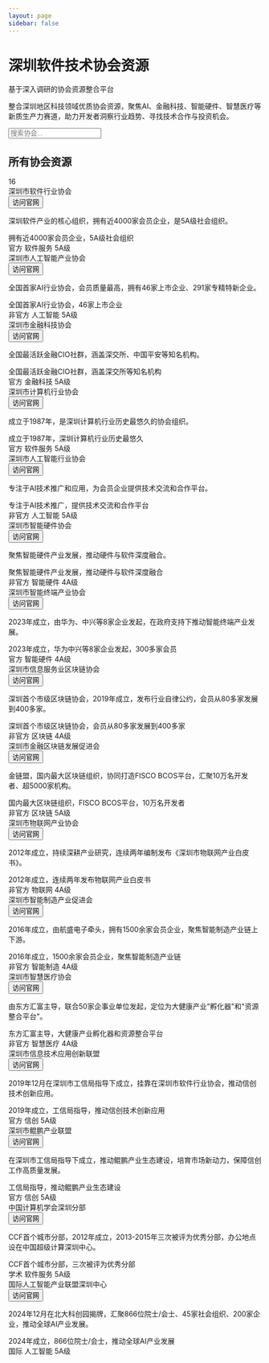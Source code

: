 ```yaml
---
layout: page
sidebar: false
---
```


<div class="hero-section">
  <div class="hero-content">
    <h1 class="hero-title">深圳软件技术协会资源</h1>
    <p class="hero-subtitle">基于深入调研的协会资源整合平台</p>
    <p class="hero-description">整合深圳地区科技领域优质协会资源，聚焦AI、金融科技、智能硬件、智慧医疗等新质生产力赛道，助力开发者洞察行业趋势、寻找技术合作与投资机会。</p>
  </div>
</div>

<div class="search-section">
  <div class="search-container">
    <div class="search-bar">
      <i class="fas fa-search"></i>
      <input type="text" placeholder="搜索协会..." id="searchInput">
    </div>
  </div>
  
  <!-- 标签过滤器 -->
  
  <div class="filter-section" id="filterSection">
    <!-- 过滤器将通过JavaScript动态生成 -->
  </div>
</div>

<div class="content-section">
  <div class="section-header">
    <h2 class="section-title">所有协会资源</h2>
    <div class="section-count">
      <span class="count-badge">16</span>
    </div>
  </div>

  <div class="associations-gallery" id="associationsGallery">
  <!-- 深圳市软件行业协会 -->
  <div class="association-card clickable-card" data-search="深圳市软件行业协会 软件产业 5A级 官方 4000家会员企业" data-article="/milliondollardev/guide/career/associations/shenzhen-software-industry">
    <div class="card-header">
      <div class="card-title">深圳市软件行业协会</div>
      <div class="card-action">
        <button class="install-btn" onclick="event.stopPropagation(); window.open('http://www.ssia.org.cn', '_blank');">
          访问官网
          <i class="fas fa-external-link-alt"></i>
        </button>
      </div>
    </div>
    <div class="card-content">
      <p class="card-description">深圳软件产业的核心组织，拥有近4000家会员企业，是5A级社会组织。</p>
      <div class="card-meta">
        <span class="meta-highlight">拥有近4000家会员企业，5A级社会组织</span>
      </div>
      <div class="card-tags">
        <span class="tag official">官方</span>
        <span class="tag">软件服务</span>
        <span class="tag">5A级</span>
      </div>
    </div>
  </div>

  <!-- 深圳市人工智能产业协会 -->
  <div class="association-card clickable-card" data-search="深圳市人工智能产业协会 人工智能 AI 优质 全国首家 46家上市企业 291家专精特新" data-article="/milliondollardev/guide/career/associations/shenzhen-ai-industry">
    <div class="card-header">
      <div class="card-title">深圳市人工智能产业协会</div>
      <div class="card-action">
        <button class="install-btn" onclick="event.stopPropagation(); window.open('http://www.szai.org.cn', '_blank');">
          访问官网
          <i class="fas fa-external-link-alt"></i>
        </button>
      </div>
    </div>
    <div class="card-content">
      <p class="card-description">全国首家AI行业协会，会员质量最高，拥有46家上市企业、291家专精特新企业。</p>
      <div class="card-meta">
        <span class="meta-highlight">全国首家AI行业协会，46家上市企业</span>
      </div>
      <div class="card-tags">
        <span class="tag premium">非官方</span>
        <span class="tag">人工智能</span>
        <span class="tag">5A级</span>
      </div>
    </div>
  </div>

  <!-- 深圳市金融科技协会 -->
  <div class="association-card clickable-card" data-search="深圳市金融科技协会 金融科技 CIO社群 官方 深交所 中国平安" data-article="/milliondollardev/guide/career/associations/shenzhen-fintech">
    <div class="card-header">
      <div class="card-title">深圳市金融科技协会</div>
      <div class="card-action">
        <button class="install-btn" onclick="event.stopPropagation(); window.open('http://www.szfta.org.cn', '_blank');">
          访问官网
          <i class="fas fa-external-link-alt"></i>
        </button>
      </div>
    </div>
    <div class="card-content">
      <p class="card-description">全国最活跃金融CIO社群，涵盖深交所、中国平安等知名机构。</p>
      <div class="card-meta">
        <span class="meta-highlight">全国最活跃金融CIO社群，涵盖深交所等知名机构</span>
      </div>
      <div class="card-tags">
        <span class="tag official">官方</span>
        <span class="tag">金融科技</span>
        <span class="tag">5A级</span>
      </div>
    </div>
  </div>

  <!-- 深圳市计算机行业协会 -->
  <div class="association-card clickable-card" data-search="深圳市计算机行业协会 计算机 官方 历史悠久 1987年" data-article="/milliondollardev/guide/career/associations/shenzhen-computer-industry">
    <div class="card-header">
      <div class="card-title">深圳市计算机行业协会</div>
      <div class="card-action">
        <button class="install-btn" onclick="event.stopPropagation(); window.open('http://www.szcia.org.cn', '_blank');">
          访问官网
          <i class="fas fa-external-link-alt"></i>
        </button>
      </div>
    </div>
    <div class="card-content">
      <p class="card-description">成立于1987年，是深圳计算机行业历史最悠久的协会组织。</p>
      <div class="card-meta">
        <span class="meta-highlight">成立于1987年，深圳计算机行业历史最悠久</span>
      </div>
      <div class="card-tags">
        <span class="tag official">官方</span>
        <span class="tag">软件服务</span>
        <span class="tag">5A级</span>
      </div>
    </div>
  </div>

  <!-- 深圳市人工智能行业协会 -->
  <div class="association-card clickable-card" data-search="深圳市人工智能行业协会 人工智能 AI 优质 技术推广 合作平台" data-article="/milliondollardev/guide/career/associations/shenzhen-ai-association">
    <div class="card-header">
      <div class="card-title">深圳市人工智能行业协会</div>
      <div class="card-action">
        <button class="install-btn" onclick="event.stopPropagation(); window.open('http://www.szai.org.cn', '_blank');">
          访问官网
          <i class="fas fa-external-link-alt"></i>
        </button>
      </div>
    </div>
    <div class="card-content">
      <p class="card-description">专注于AI技术推广和应用，为会员企业提供技术交流和合作平台。</p>
      <div class="card-meta">
        <span class="meta-highlight">专注于AI技术推广，提供技术交流和合作平台</span>
      </div>
      <div class="card-tags">
        <span class="tag premium">非官方</span>
        <span class="tag">人工智能</span>
        <span class="tag">5A级</span>
      </div>
    </div>
  </div>

  <!-- 深圳市智能硬件协会 -->
  <div class="association-card clickable-card" data-search="深圳市智能硬件协会 智能硬件 标准 产业融合 硬件软件" data-article="/milliondollardev/guide/career/associations/shenzhen-smart-hardware">
    <div class="card-header">
      <div class="card-title">深圳市智能硬件协会</div>
      <div class="card-action">
        <button class="install-btn" onclick="event.stopPropagation(); window.open('http://www.sziha.org.cn', '_blank');">
          访问官网
          <i class="fas fa-external-link-alt"></i>
        </button>
      </div>
    </div>
    <div class="card-content">
      <p class="card-description">聚焦智能硬件产业发展，推动硬件与软件深度融合。</p>
      <div class="card-meta">
        <span class="meta-highlight">聚焦智能硬件产业发展，推动硬件与软件深度融合</span>
      </div>
      <div class="card-tags">
        <span class="tag premium">非官方</span>
        <span class="tag">智能硬件</span>
        <span class="tag">4A级</span>
      </div>
    </div>
  </div>

  <!-- 深圳市智能终端产业协会 -->
  <div class="association-card clickable-card" data-search="深圳市智能终端产业协会 智能终端 2023年 华为中兴 政府支持" data-article="/milliondollardev/guide/career/associations/shenzhen-smart-terminal">
    <div class="card-header">
      <div class="card-title">深圳市智能终端产业协会</div>
      <div class="card-action">
        <button class="install-btn" onclick="event.stopPropagation(); window.open('http://www.szita.cn', '_blank');">
          访问官网
          <i class="fas fa-external-link-alt"></i>
        </button>
      </div>
    </div>
    <div class="card-content">
      <p class="card-description">2023年成立，由华为、中兴等8家企业发起，在政府支持下推动智能终端产业发展。</p>
      <div class="card-meta">
        <span class="meta-highlight">2023年成立，华为中兴等8家企业发起，300多家会员</span>
      </div>
      <div class="card-tags">
        <span class="tag official">官方</span>
        <span class="tag">智能硬件</span>
        <span class="tag">4A级</span>
      </div>
    </div>
  </div>

  <!-- 深圳市信息服务业区块链协会 -->
  <div class="association-card clickable-card" data-search="深圳市信息服务业区块链协会 区块链 深圳首个 2019年 自律公约" data-article="/milliondollardev/guide/career/associations/shenzhen-blockchain">
    <div class="card-header">
      <div class="card-title">深圳市信息服务业区块链协会</div>
      <div class="card-action">
        <button class="install-btn" onclick="event.stopPropagation(); window.open('http://www.szblockchain.org', '_blank');">
          访问官网
          <i class="fas fa-external-link-alt"></i>
        </button>
      </div>
    </div>
    <div class="card-content">
      <p class="card-description">深圳首个市级区块链协会，2019年成立，发布行业自律公约，会员从80多家发展到400多家。</p>
      <div class="card-meta">
        <span class="meta-highlight">深圳首个市级区块链协会，会员从80多家发展到400多家</span>
      </div>
      <div class="card-tags">
        <span class="tag premium">非官方</span>
        <span class="tag">区块链</span>
        <span class="tag">4A级</span>
      </div>
    </div>
  </div>

  <!-- 深圳市金融区块链发展促进会 -->
  <div class="association-card clickable-card" data-search="深圳市金融区块链发展促进会 金链盟 FISCO BCOS 微众银行 腾讯" data-article="/milliondollardev/guide/career/associations/shenzhen-fisco">
    <div class="card-header">
      <div class="card-title">深圳市金融区块链发展促进会</div>
      <div class="card-action">
        <button class="install-btn" onclick="event.stopPropagation(); window.open('https://www.fisco.com.cn', '_blank');">
          访问官网
          <i class="fas fa-external-link-alt"></i>
        </button>
      </div>
    </div>
    <div class="card-content">
      <p class="card-description">金链盟，国内最大区块链组织，协同打造FISCO BCOS平台，汇聚10万名开发者、超5000家机构。</p>
      <div class="card-meta">
        <span class="meta-highlight">国内最大区块链组织，FISCO BCOS平台，10万名开发者</span>
      </div>
      <div class="card-tags">
        <span class="tag premium">非官方</span>
        <span class="tag">区块链</span>
        <span class="tag">5A级</span>
      </div>
    </div>
  </div>

  <!-- 深圳市物联网产业协会 -->
  <div class="association-card clickable-card" data-search="深圳市物联网产业协会 物联网 2012年 白皮书 产业研究" data-article="/milliondollardev/guide/career/associations/shenzhen-iot">
    <div class="card-header">
      <div class="card-title">深圳市物联网产业协会</div>
      <div class="card-action">
        <button class="install-btn" onclick="event.stopPropagation(); window.open('https://www.sziota.com', '_blank');">
          访问官网
          <i class="fas fa-external-link-alt"></i>
        </button>
      </div>
    </div>
    <div class="card-content">
      <p class="card-description">2012年成立，持续深耕产业研究，连续两年编制发布《深圳市物联网产业白皮书》。</p>
      <div class="card-meta">
        <span class="meta-highlight">2012年成立，连续两年发布物联网产业白皮书</span>
      </div>
      <div class="card-tags">
        <span class="tag premium">非官方</span>
        <span class="tag">物联网</span>
        <span class="tag">4A级</span>
      </div>
    </div>
  </div>

  <!-- 深圳市智能制造产业促进会 -->
  <div class="association-card clickable-card" data-search="深圳市智能制造产业促进会 智能制造 1500家 航盛电子 产业链" data-article="/milliondollardev/guide/career/associations/shenzhen-smart-manufacturing">
    <div class="card-header">
      <div class="card-title">深圳市智能制造产业促进会</div>
      <div class="card-action">
        <button class="install-btn" onclick="event.stopPropagation(); window.open('http://www.szima.org.cn', '_blank');">
          访问官网
          <i class="fas fa-external-link-alt"></i>
        </button>
      </div>
    </div>
    <div class="card-content">
      <p class="card-description">2016年成立，由航盛电子牵头，拥有1500余家会员企业，聚焦智能制造产业链上下游。</p>
      <div class="card-meta">
        <span class="meta-highlight">2016年成立，1500余家会员企业，聚焦智能制造产业链</span>
      </div>
      <div class="card-tags">
        <span class="tag premium">非官方</span>
        <span class="tag">智能制造</span>
        <span class="tag">4A级</span>
      </div>
    </div>
  </div>

  <!-- 深圳市智慧医疗协会 -->
  <div class="association-card clickable-card" data-search="深圳市智慧医疗协会 智慧医疗 东方汇富 大健康 投资基金" data-article="/milliondollardev/guide/career/associations/shenzhen-smart-health">
    <div class="card-header">
      <div class="card-title">深圳市智慧医疗协会</div>
      <div class="card-action">
        <button class="install-btn" onclick="event.stopPropagation(); window.open('http://www.szsmarthealth.org', '_blank');">
          访问官网
          <i class="fas fa-external-link-alt"></i>
        </button>
      </div>
    </div>
    <div class="card-content">
      <p class="card-description">由东方汇富主导，联合50家企事业单位发起，定位为大健康产业"孵化器"和"资源整合平台"。</p>
      <div class="card-meta">
        <span class="meta-highlight">东方汇富主导，大健康产业孵化器和资源整合平台</span>
      </div>
      <div class="card-tags">
        <span class="tag premium">非官方</span>
        <span class="tag">智慧医疗</span>
        <span class="tag">4A级</span>
      </div>
    </div>
  </div>

  <!-- 深圳市信息技术应用创新联盟 -->
  <div class="association-card clickable-card" data-search="深圳市信息技术应用创新联盟 信创 2019年 工信局 华为" data-article="/milliondollardev/guide/career/associations/shenzhen-xinchuang">
    <div class="card-header">
      <div class="card-title">深圳市信息技术应用创新联盟</div>
      <div class="card-action">
        <button class="install-btn" onclick="event.stopPropagation(); window.open('http://www.sita.org.cn', '_blank');">
          访问官网
          <i class="fas fa-external-link-alt"></i>
        </button>
      </div>
    </div>
    <div class="card-content">
      <p class="card-description">2019年12月在深圳市工信局指导下成立，挂靠在深圳市软件行业协会，推动信创技术创新应用。</p>
      <div class="card-meta">
        <span class="meta-highlight">2019年成立，工信局指导，推动信创技术创新应用</span>
      </div>
      <div class="card-tags">
        <span class="tag official">官方</span>
        <span class="tag">信创</span>
        <span class="tag">5A级</span>
      </div>
    </div>
  </div>

  <!-- 深圳市鲲鹏产业联盟 -->
  <div class="association-card clickable-card" data-search="深圳市鲲鹏产业联盟 鲲鹏 工信局 生态建设 信创" data-article="/milliondollardev/guide/career/associations/shenzhen-kunpeng">
    <div class="card-header">
      <div class="card-title">深圳市鲲鹏产业联盟</div>
      <div class="card-action">
        <button class="install-btn" onclick="event.stopPropagation(); window.open('http://www.szkunpeng.org', '_blank');">
          访问官网
          <i class="fas fa-external-link-alt"></i>
        </button>
      </div>
    </div>
    <div class="card-content">
      <p class="card-description">在深圳市工信局指导下成立，推动鲲鹏产业生态建设，培育市场新动力，保障信创工作高质量发展。</p>
      <div class="card-meta">
        <span class="meta-highlight">工信局指导，推动鲲鹏产业生态建设</span>
      </div>
      <div class="card-tags">
        <span class="tag official">官方</span>
        <span class="tag">信创</span>
        <span class="tag">5A级</span>
      </div>
    </div>
  </div>

  <!-- 中国计算机学会深圳分部 -->
  <div class="association-card clickable-card" data-search="中国计算机学会深圳分部 CCF 2012年 首个城市分部 优秀分部" data-article="/milliondollardev/guide/career/associations/shenzhen-ccf">
    <div class="card-header">
      <div class="card-title">中国计算机学会深圳分部</div>
      <div class="card-action">
        <button class="install-btn" onclick="event.stopPropagation(); window.open('https://www.ccf.org.cn', '_blank');">
          访问官网
          <i class="fas fa-external-link-alt"></i>
        </button>
      </div>
    </div>
    <div class="card-content">
      <p class="card-description">CCF首个城市分部，2012年成立，2013-2015年三次被评为优秀分部，办公地点设在中国超级计算深圳中心。</p>
      <div class="card-meta">
        <span class="meta-highlight">CCF首个城市分部，三次被评为优秀分部</span>
      </div>
      <div class="card-tags">
        <span class="tag standard">学术</span>
        <span class="tag">软件服务</span>
        <span class="tag">5A级</span>
      </div>
    </div>
  </div>

  <!-- 国际人工智能产业联盟深圳中心 -->
  <div class="association-card clickable-card" data-search="国际人工智能产业联盟深圳中心 国际AI 2024年 北大科创园 866位院士" data-article="/milliondollardev/guide/career/associations/shenzhen-international-ai">
    <div class="card-header">
      <div class="card-title">国际人工智能产业联盟深圳中心</div>
      <div class="card-action">
        <button class="install-btn" onclick="event.stopPropagation(); window.open('http://www.iaiia.org', '_blank');">
          访问官网
          <i class="fas fa-external-link-alt"></i>
        </button>
      </div>
    </div>
    <div class="card-content">
      <p class="card-description">2024年12月在北大科创园揭牌，汇聚866位院士/会士、45家社会组织、200家企业，推动全球AI产业发展。</p>
      <div class="card-meta">
        <span class="meta-highlight">2024年成立，866位院士/会士，推动全球AI产业发展</span>
      </div>
      <div class="card-tags">
        <span class="tag premium">国际</span>
        <span class="tag">人工智能</span>
        <span class="tag">5A级</span>
      </div>
    </div>
  </div>
</div>
</div>

<script setup>
// 使用Vue的客户端组件来处理搜索和过滤功能
import { onMounted } from 'vue'

onMounted(() => {
  const searchInput = document.getElementById('searchInput')
  const countBadge = document.querySelector('.count-badge')
  const associationCards = document.querySelectorAll('.association-card')
  const filterSection = document.getElementById('filterSection')
  
  let currentSearchTerm = ''
  let activeFilters = {
    nature: 'all',
    industry: 'all', 
    level: 'all'
  }
  
  // 动态创建过滤器
  function createFilterSection() {
    const filterGroups = [
      {
        title: '性质分类',
        type: 'nature',
        filters: [
          { value: 'all', text: '全部', active: true },
          { value: '官方', text: '官方' },
          { value: '非官方', text: '非官方' },
          { value: '学术', text: '学术' },
          { value: '国际', text: '国际' }
        ]
      },
      {
        title: '行业分类',
        type: 'industry',
        filters: [
          { value: 'all', text: '全部', active: true },
          { value: '人工智能', text: '人工智能' },
          { value: '金融科技', text: '金融科技' },
          { value: '软件服务', text: '软件服务' },
          { value: '智能硬件', text: '智能硬件' },
          { value: '区块链', text: '区块链' },
          { value: '物联网', text: '物联网' },
          { value: '智能制造', text: '智能制造' },
          { value: '智慧医疗', text: '智慧医疗' },
          { value: '信创', text: '信创' }
        ]
      },
      {
        title: '等级分类',
        type: 'level',
        filters: [
          { value: 'all', text: '全部', active: true },
          { value: '5A级', text: '5A级' },
          { value: '4A级', text: '4A级' }
        ]
      }
    ]
    
    filterSection.innerHTML = filterGroups.map(group => `
      <div class="filter-group">
        <h3 class="filter-title">${group.title}</h3>
        <div class="filter-tags">
          ${group.filters.map(filter => `
            <button class="filter-tag ${filter.active ? 'active' : ''}" data-filter="${filter.value}" data-type="${group.type}">
              ${filter.text}
            </button>
          `).join('')}
        </div>
      </div>
    `).join('')
  }
  
  function updateCount() {
    const visibleCards = document.querySelectorAll('.association-card:not([style*="display: none"])')
    if (countBadge) {
      countBadge.textContent = visibleCards.length
    }
  }
  
  function filterCards(searchTerm = '', filterType = '', filterValue = '') {
    currentSearchTerm = searchTerm.toLowerCase().trim()
    
    // 更新活动过滤器
    if (filterType && filterValue) {
      activeFilters[filterType] = filterValue
    }
    
    associationCards.forEach(card => {
      const searchData = card.getAttribute('data-search')?.toLowerCase() || ''
      const cardTitle = card.querySelector('.card-title')?.textContent?.toLowerCase() || ''
      const cardDescription = card.querySelector('.card-description')?.textContent?.toLowerCase() || ''
      
      // 搜索匹配
      const searchMatches = currentSearchTerm === '' || 
                           searchData.includes(currentSearchTerm) || 
                           cardTitle.includes(currentSearchTerm) || 
                           cardDescription.includes(currentSearchTerm)
      
      // 标签过滤匹配
      const cardTags = Array.from(card.querySelectorAll('.tag')).map(tag => tag.textContent.trim())
      
      const natureMatches = activeFilters.nature === 'all' || cardTags.includes(activeFilters.nature)
      const industryMatches = activeFilters.industry === 'all' || cardTags.includes(activeFilters.industry)
      const levelMatches = activeFilters.level === 'all' || cardTags.includes(activeFilters.level)
      
      // 同时满足搜索和所有过滤条件
      if (searchMatches && natureMatches && industryMatches && levelMatches) {
        card.style.display = 'block'
      } else {
        card.style.display = 'none'
      }
    })
    
    updateCount()
  }
  
  // 处理卡片点击事件
  function handleCardClick(event) {
    const card = event.currentTarget
    const articlePath = card.getAttribute('data-article')
    
    if (articlePath) {
      // 使用VitePress的路由导航
      window.location.href = articlePath
    }
  }
  
  // 处理标签过滤点击事件
  function handleFilterClick(event) {
    event.stopPropagation() // 防止事件冒泡
    const clickedTag = event.currentTarget
    const filter = clickedTag.getAttribute('data-filter')
    const filterType = clickedTag.getAttribute('data-type')
    const filterGroup = clickedTag.closest('.filter-group')
    
    // 更新活动状态 - 只更新同一组内的标签
    if (filterGroup) {
      const groupTags = filterGroup.querySelectorAll('.filter-tag')
      groupTags.forEach(tag => tag.classList.remove('active'))
    }
    clickedTag.classList.add('active')
    
    // 执行过滤
    filterCards(currentSearchTerm, filterType, filter)
  }
  
  // 处理协会卡片标签点击事件
  function handleCardTagClick(event) {
    event.stopPropagation() // 防止触发卡片点击事件
    const clickedTag = event.currentTarget
    const tagText = clickedTag.textContent.trim()
    
    // 确定过滤器类型
    let filterType = ''
    let filterValue = tagText
    
    if (['官方', '非官方', '学术', '国际'].includes(tagText)) {
      filterType = 'nature'
    } else if (['人工智能', '金融科技', '软件服务', '智能硬件', '区块链', '物联网', '智能制造', '智慧医疗', '信创'].includes(tagText)) {
      filterType = 'industry'
    } else if (['5A级', '4A级'].includes(tagText)) {
      filterType = 'level'
    }
    
    if (filterType) {
      // 更新过滤器按钮状态
      updateFilterButtonState(filterType, filterValue)
      
      // 执行过滤
      filterCards(currentSearchTerm, filterType, filterValue)
    }
  }
  
  // 更新过滤器按钮状态
  function updateFilterButtonState(filterType, filterValue) {
    // 重置所有过滤器组
    const filterGroups = document.querySelectorAll('.filter-group')
    filterGroups.forEach(group => {
      const groupTags = group.querySelectorAll('.filter-tag')
      groupTags.forEach(tag => tag.classList.remove('active'))
      
      // 激活对应的过滤器按钮
      const targetTag = group.querySelector(`[data-filter="${filterValue}"][data-type="${filterType}"]`)
      if (targetTag) {
        targetTag.classList.add('active')
      } else {
        // 如果没有找到对应的按钮，激活"全部"按钮
        const allTag = group.querySelector('[data-filter="all"]')
        if (allTag) {
          allTag.classList.add('active')
        }
      }
    })
  }
  
  // 为所有过滤标签添加点击事件监听器
  function setupFilterListeners() {
    const filterTags = document.querySelectorAll('.filter-tag')
    filterTags.forEach(tag => {
      tag.addEventListener('click', handleFilterClick)
    })
  }
  
  // 为所有可点击卡片添加点击事件监听器
  associationCards.forEach(card => {
    if (card.classList.contains('clickable-card')) {
      card.addEventListener('click', handleCardClick)
      
      // 为卡片上的标签添加点击事件监听器
      const cardTags = card.querySelectorAll('.tag')
      cardTags.forEach(tag => {
        tag.addEventListener('click', handleCardTagClick)
      })
    }
  })
  
  // 监听搜索输入
  if (searchInput) {
    searchInput.addEventListener('input', function() {
      filterCards(this.value)
    })
  }
  
  // 初始化
  createFilterSection()
  setupFilterListeners()
  updateCount()
})
</script>

